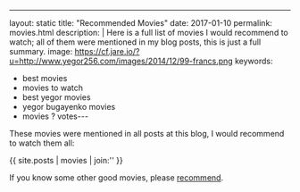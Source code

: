 ---
layout: static
title: "Recommended Movies"
date: 2017-01-10
permalink: movies.html
description: |
  Here is a full list of movies I would recommend to
  watch; all of them were mentioned in my blog posts,
  this is just a full summary.
image: https://cf.jare.io/?u=http://www.yegor256.com/images/2014/12/99-francs.png
keywords:
  - best movies
  - movies to watch
  - best yegor movies
  - yegor bugayenko movies
  - movies
? votes---

These movies were mentioned in all posts at this blog, I would
recommend to watch them all:

<div class="nospell">
{{ site.posts | movies | join:'' }}
</div>

If you know some other good movies, please
[recommend](mailto:movie@yegor256.com).
